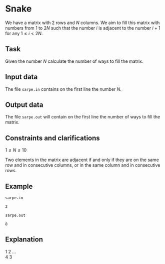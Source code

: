 # Snake

We have a matrix with 2 rows and $N$ columns. We aim to fill this matrix with numbers from $1$ to $2N$ such that the number $i$ is adjacent to the number $i+1$ for any $1 \leq i < 2N$.

## Task

Given the number $N$ calculate the number of ways to fill the matrix.

## Input data

The file `sarpe.in` contains on the first line the number $N$.

## Output data

The file `sarpe.out` will contain on the first line the number of ways to fill the matrix.

## Constraints and clarifications

$1 \leq N \leq 10$

Two elements in the matrix are adjacent if and only if they are on the same row and in consecutive columns, or in the same column and in consecutive rows.

## Example

`sarpe.in`
```
2
```

`sarpe.out`
```
8
```

## Explanation

1 2 $\dots$  
4 3